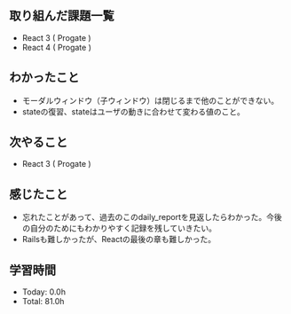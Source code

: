 ## 取り組んだ課題一覧
- React 3 ( Progate )
- React 4 ( Progate )
## わかったこと
- モーダルウィンドウ（子ウィンドウ）は閉じるまで他のことができない。
- stateの復習、stateはユーザの動きに合わせて変わる値のこと。
## 次やること
- React 3 ( Progate )
## 感じたこと
- 忘れたことがあって、過去のこのdaily_reportを見返したらわかった。今後の自分のためにもわかりやすく記録を残していきたい。
- Railsも難しかったが、Reactの最後の章も難しかった。
## 学習時間
- Today: 0.0h
- Total: 81.0h
